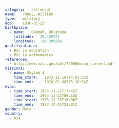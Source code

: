 ```yaml
---
category:	astronaut
name:	POGUE, William
type:	military
dob:	1930-01-23
birthplace:
  - name:	Okemah, Oklahoma
    latitude:	35.429741
    longitude:	-96.299896
qualifications:
  - BSc in education
  - MSc in mathematics
references:
  - http://www.nasa.gov/pdf/740566main_current.pdf
missions:
  - name: Skylab 4
    time_start:   1973-11-16T14:01:23Z
    time_end:     1974-02-08T15:16:54Z
evas:
  - time_start: 1973-11-22T17:42Z
    time_end:   1973-11-23T00:15Z
  - time_start: 1973-12-25T16:00Z
    time_end:   1973-12-25T23:01Z
gender:	Male
country:
  - USA
---
```

